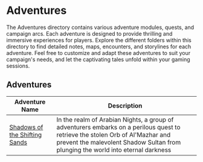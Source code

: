 # Adventures

The Adventures directory contains various adventure modules, quests, and campaign arcs. Each adventure is designed to provide thrilling and immersive experiences for players. Explore the different folders within this directory to find detailed notes, maps, encounters, and storylines for each adventure. Feel free to customize and adapt these adventures to suit your campaign's needs, and let the captivating tales unfold within your gaming sessions.

## Adventures

| Adventure Name | Description |
|----------------|-------------|
| [Shadows of the Shifting Sands](#) | In the realm of Arabian Nights, a group of adventurers embarks on a perilous quest to retrieve the stolen Orb of Al'Mazhar and prevent the malevolent Shadow Sultan from plunging the world into eternal darkness |


